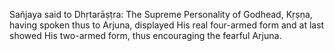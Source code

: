 Sañjaya said to Dhṛtarāṣṭra: The Supreme Personality of Godhead, Kṛṣṇa, having spoken thus to Arjuna, displayed His real four-armed form and at last showed His two-armed form, thus encouraging the fearful Arjuna.